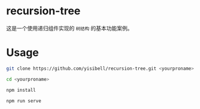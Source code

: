 # recursion-tree

这是一个使用递归组件实现的 `树结构` 的基本功能案例。

# Usage

``` bash
git clone https://github.com/yisibell/recursion-tree.git <yourproname>

cd <yourproname>

npm install

npm run serve

```



